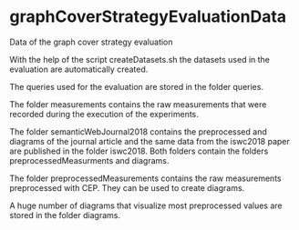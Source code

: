 # graphCoverStrategyEvaluationData
Data of the graph cover strategy evaluation

With the help of the script createDatasets.sh the datasets used in the evaluation are automatically created.

The queries used for the evaluation are stored in the folder queries.

The folder measurements contains the raw measurements that were recorded during the execution of the experiments.

The folder semanticWebJournal2018 contains the preprocessed and diagrams of the journal article and the same data from the iswc2018 paper are published in the folder iswc2018. Both folders contain the folders preprocessedMeasurments and diagrams.

The folder preprocessedMeasurements contains the raw measurements preprocessed with CEP. They can be used to create diagrams.

A huge number of diagrams that visualize most preprocessed values are stored in the folder diagrams.